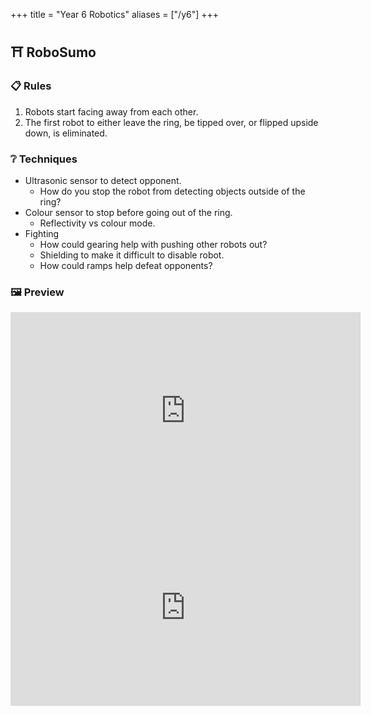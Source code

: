 +++
title = "Year 6 Robotics"
aliases = ["/y6"]
+++

## ⛩️ RoboSumo

### 📋 Rules

1. Robots start facing away from each other.
2. The first robot to either leave the ring, be tipped over, or flipped upside down, is eliminated.

### ❔ Techniques

* Ultrasonic sensor to detect opponent.
  * How do you stop the robot from detecting objects outside of the ring?
* Colour sensor to stop before going out of the ring.
  * Reflectivity vs colour mode.
* Fighting
  * How could gearing help with pushing other robots out?
  * Shielding to make it difficult to disable robot.
  * How could ramps help defeat opponents?

### 🖼️ Preview

<iframe loading="lazy" width="560" height="315" src="https://www.youtube-nocookie.com/embed/TCrhkX2hbfM" title="YouTube video player" frameborder="0" allowfullscreen></iframe>

<iframe loading="lazy" width="560" height="315" src="https://www.youtube-nocookie.com/embed/suyPkO0apak" title="YouTube video player" frameborder="0" allowfullscreen></iframe>
